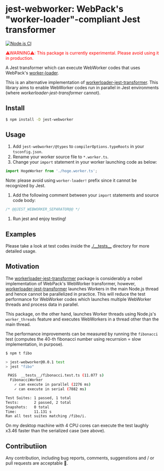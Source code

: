 jest-webworker: WebPack's "worker-loader"-compliant Jest transformer
====================================================================

[![Node.js CI](https://github.com/visvirial/jest-webworker/actions/workflows/node.js.yml/badge.svg)](https://github.com/visvirial/jest-webworker/actions/workflows/node.js.yml)

<div style="color:red">
	⚠WARNING⚠: This package is currently experimental. Please avoid using it in production.
</div>

A Jest transformer which can execute WebWorker codes that uses WebPack's
[worker-loader](https://github.com/webpack-contrib/worker-loader).

This is an alternative implementation of [workerloader-jest-transformer](https://github.com/astagi/workerloader-jest-transformer).
This library aims to enable WebWorker codes run in parallel in Jest environments (where *workerloader-jest-transformer* cannot).

Install
-------

```bash
$ npm install -D jest-webworker
```

Usage
-----

1. Add `jest-webworker/@types` to `compilerOptions.typeRoots` in your `tsconfig.json`.
1. Rename your worker source file to `*.worker.ts`.
1. Change your `import` statement in your worker launching code as below:
```ts
import HogeWorker from './hoge.worker.ts';
```
Note: please avoid using `worker-loader!` prefix since it cannot be recognized by Jest.
1. Add the following comment between your `import` statements and source code body:
```ts
/* @@JEST_WEBWORKER_SEPARATOR@@ */
```
1. Run jest and enjoy testing!

Examples
--------

Please take a look at test codes inside the [./\_\_tests\_\_](./__tests__) directory for more detailed usage.

Motivation
----------

The [workerloader-jest-transformer](https://github.com/astagi/workerloader-jest-transformer) package is considerably
a nobel implementation of WebPack's WebWorker transformer, however,
[workerloader-jest-transformer](https://github.com/astagi/workerloader-jest-transformer)
launches Workers in the main Node.js thread and hence cannot be parallelized in practice.
This will reduce the test performance for WebWorker codes which launches multiple WebWorker threads and process data in parallel.

This package, on the other hand, launches Worker threads using Node.js's `worker_threads` feature and
executes WebWorkers in a thread other than the main thread.

The performance improvements can be measured by running the `fibonacci` test
(computes the 40-th fibonacci number using recurrsion = slow implementation, in purpose).

```bash
$ npm t fibo 

> jest-webworker@0.0.1 test
> jest "fibo"

 PASS  __tests__/fibonacci.test.ts (11.077 s)
  FibonacciWorker
    ✓ can execute in parallel (2276 ms)
    ✓ can execute in serial (7882 ms)

Test Suites: 1 passed, 1 total
Tests:       2 passed, 2 total
Snapshots:   0 total
Time:        11.131 s
Ran all test suites matching /fibo/i.
```

On my desktop machine with 4 CPU cores can execute the test laughly x3.46 faster than the serialized case (see above).

Contributiion
-------------

Any contribution, including bug reports, comments, suggenstions and / or  pull requests are acceptable 🍻.



